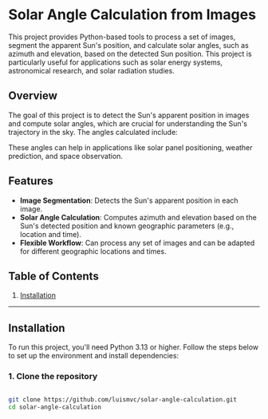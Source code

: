 # Solar Angle Calculation from Images

This project provides Python-based tools to process a set of images, segment the apparent Sun's position, and calculate solar angles, such as azimuth and elevation, based on the detected Sun position. This project is particularly useful for applications such as solar energy systems, astronomical research, and solar radiation studies.

## Overview

The goal of this project is to detect the Sun's apparent position in images and compute solar angles, which are crucial for understanding the Sun's trajectory in the sky. The angles calculated include:

<!-- - **Solar Azimuth**: The compass direction of the Sun (measured clockwise from North). -->
<!-- - **Solar Elevation**: The angle of the Sun above the horizon. -->

These angles can help in applications like solar panel positioning, weather prediction, and space observation.

## Features

- **Image Segmentation**: Detects the Sun's apparent position in each image.
- **Solar Angle Calculation**: Computes azimuth and elevation based on the Sun's detected position and known geographic parameters (e.g., location and time).
- **Flexible Workflow**: Can process any set of images and can be adapted for different geographic locations and times.
  <!-- - **Output Visualization**: Includes the ability to overlay the Sun's position on the images and visualize solar angles. -->

## Table of Contents

1. [Installation](#installation)
   <!-- 2. [Usage](#usage) -->
   <!--    - [Image Preprocessing](#image-preprocessing) -->
   <!--    - [Running the Image Processing Script](#running-the-image-processing-script) -->
   <!--    - [Visualizing Results](#visualizing-results) -->
   <!-- 3. [Algorithm Details](#algorithm-details) -->
   <!-- 4. [Requirements](#requirements) -->
   <!-- 5. [Example Output](#example-output) -->
   <!-- 6. [Notes](#notes) -->
   <!-- 7. [License](#license) -->
   <!-- 8. [Acknowledgements](#acknowledgements) -->

---

## Installation

To run this project, you'll need Python 3.13 or higher. Follow the steps below to set up the environment and install dependencies:

### 1. Clone the repository

```bash

git clone https://github.com/luismvc/solar-angle-calculation.git
cd solar-angle-calculation
```
